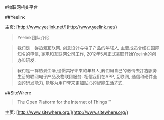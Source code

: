#物联网相关平台

##Yeelink

主页: [http://www.yeelink.net/](http://www.yeelink.net/)

> Yeelink团队介绍

> 我们是一群热爱互联网, 创意设计与电子产品的年轻人, 主要成员曾经在国际知名的电信, 家电和互联网公司工作, 
2012年5月正式离职开始Yeelink的创办和研发. 

> 我们是一群热爱生活,憧憬美好未来的年轻人,我们用自己的激情去打造服务生活的联网电子产品及物联网服务. 相信我们在APP, 互联网, 通信和硬件全面的研发能力, 能够为用户带来更加贴心的智能生活方式.

##SiteWhere

> The Open Platform for the Internet of Things ™

主页: [http://www.sitewhere.org/](http://www.sitewhere.org/)